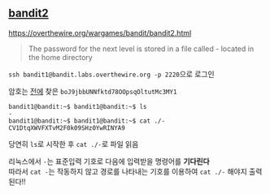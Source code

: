## [bandit2](https://overthewire.org/wargames/bandit/bandit2.html)

https://overthewire.org/wargames/bandit/bandit2.html
> The password for the next level is stored in a file called - located in the home directory


``` ssh bandit1@bandit.labs.overthewire.org -p 2220 ```으로 로그인  

암호는 [전에](./Bandit%20풀이/bandit01.md) 찾은 ```boJ9jbbUNNfktd78OOpsqOltutMc3MY1```

```
bandit1@bandit:~$ bandit1@bandit:~$ ls
-
bandit1@bandit:~$ bandit1@bandit:~$ cat ./-
CV1DtqXWVFXTvM2F0k09SHz0YwRINYA9
```

당연히 ```ls```로 시작한 후 ```cat ./-```로 파일 읽음  

리눅스에서 ```-```는  표준입력 기호로 다음에 입력받을 명령어를 **기다린다**  
따라서 ```cat -```는 작동하지 않고 경로를 나타내는 기호를 이용하여 ```cat ./-``` 해야지 출력된다!!
